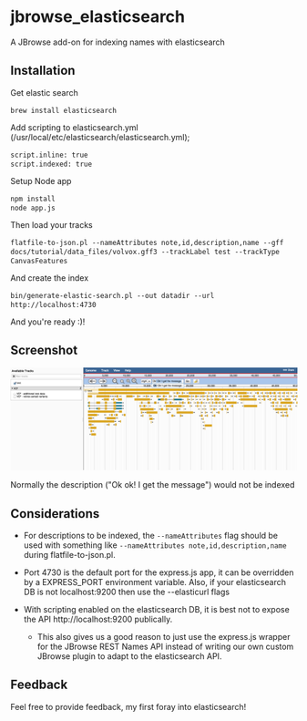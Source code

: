 # jbrowse_elasticsearch


A JBrowse add-on for indexing names with elasticsearch

## Installation

Get elastic search


    brew install elasticsearch


Add scripting to elasticsearch.yml (/usr/local/etc/elasticsearch/elasticsearch.yml);

    script.inline: true
    script.indexed: true
    


Setup Node app

    npm install
    node app.js


Then load your tracks


    flatfile-to-json.pl --nameAttributes note,id,description,name --gff docs/tutorial/data_files/volvox.gff3 --trackLabel test --trackType CanvasFeatures

And create the index

    bin/generate-elastic-search.pl --out datadir --url http://localhost:4730


And you're ready :)!

## Screenshot

![](img/example.png)

Normally the description ("Ok ok! I get the message") would not be indexed


## Considerations

* For descriptions to be indexed, the `--nameAttributes` flag should be used
  with something like `--nameAttributes note,id,description,name` during
  flatfile-to-json.pl.


* Port 4730 is the default port for the express.js app, it can be
  overridden by a EXPRESS_PORT environment variable. Also, if your elasticsearch
  DB is not localhost:9200 then use the --elasticurl flags


* With scripting enabled on the elasticsearch DB, it is best not to expose the
  API http://localhost:9200 publically.

  * This also gives us a good reason to just use the express.js wrapper for the 
    JBrowse REST Names API instead of writing our own custom JBrowse plugin to adapt
    to the elasticsearch API.


## Feedback

Feel free to provide feedback, my first foray into elasticsearch!
